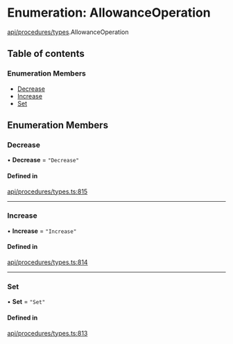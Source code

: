 # Enumeration: AllowanceOperation

[api/procedures/types](../wiki/api.procedures.types).AllowanceOperation

## Table of contents

### Enumeration Members

- [Decrease](../wiki/api.procedures.types.AllowanceOperation#decrease)
- [Increase](../wiki/api.procedures.types.AllowanceOperation#increase)
- [Set](../wiki/api.procedures.types.AllowanceOperation#set)

## Enumeration Members

### Decrease

• **Decrease** = ``"Decrease"``

#### Defined in

[api/procedures/types.ts:815](https://github.com/PolymeshAssociation/polymesh-sdk/blob/3d14e829/src/api/procedures/types.ts#L815)

___

### Increase

• **Increase** = ``"Increase"``

#### Defined in

[api/procedures/types.ts:814](https://github.com/PolymeshAssociation/polymesh-sdk/blob/3d14e829/src/api/procedures/types.ts#L814)

___

### Set

• **Set** = ``"Set"``

#### Defined in

[api/procedures/types.ts:813](https://github.com/PolymeshAssociation/polymesh-sdk/blob/3d14e829/src/api/procedures/types.ts#L813)
